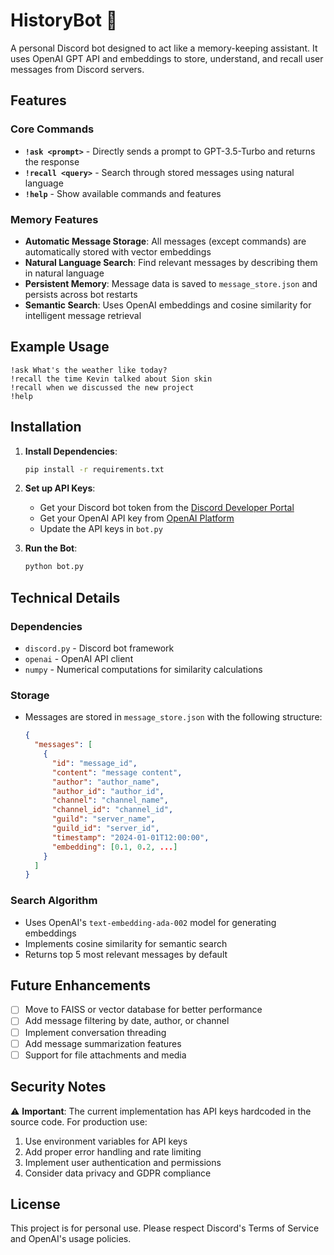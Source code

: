 # HistoryBot 🤖

A personal Discord bot designed to act like a memory-keeping assistant. It uses OpenAI GPT API and embeddings to store, understand, and recall user messages from Discord servers.

## Features

### Core Commands

- **`!ask <prompt>`** - Directly sends a prompt to GPT-3.5-Turbo and returns the response
- **`!recall <query>`** - Search through stored messages using natural language
- **`!help`** - Show available commands and features

### Memory Features

- **Automatic Message Storage**: All messages (except commands) are automatically stored with vector embeddings
- **Natural Language Search**: Find relevant messages by describing them in natural language
- **Persistent Memory**: Message data is saved to `message_store.json` and persists across bot restarts
- **Semantic Search**: Uses OpenAI embeddings and cosine similarity for intelligent message retrieval

## Example Usage

```
!ask What's the weather like today?
!recall the time Kevin talked about Sion skin
!recall when we discussed the new project
!help
```

## Installation

1. **Install Dependencies**:
   ```bash
   pip install -r requirements.txt
   ```

2. **Set up API Keys**:
   - Get your Discord bot token from the [Discord Developer Portal](https://discord.com/developers/applications)
   - Get your OpenAI API key from [OpenAI Platform](https://platform.openai.com/api-keys)
   - Update the API keys in `bot.py`

3. **Run the Bot**:
   ```bash
   python bot.py
   ```

## Technical Details

### Dependencies
- `discord.py` - Discord bot framework
- `openai` - OpenAI API client
- `numpy` - Numerical computations for similarity calculations

### Storage
- Messages are stored in `message_store.json` with the following structure:
  ```json
  {
    "messages": [
      {
        "id": "message_id",
        "content": "message content",
        "author": "author_name",
        "author_id": "author_id",
        "channel": "channel_name",
        "channel_id": "channel_id",
        "guild": "server_name",
        "guild_id": "server_id",
        "timestamp": "2024-01-01T12:00:00",
        "embedding": [0.1, 0.2, ...]
      }
    ]
  }
  ```

### Search Algorithm
- Uses OpenAI's `text-embedding-ada-002` model for generating embeddings
- Implements cosine similarity for semantic search
- Returns top 5 most relevant messages by default

## Future Enhancements

- [ ] Move to FAISS or vector database for better performance
- [ ] Add message filtering by date, author, or channel
- [ ] Implement conversation threading
- [ ] Add message summarization features
- [ ] Support for file attachments and media

## Security Notes

⚠️ **Important**: The current implementation has API keys hardcoded in the source code. For production use:

1. Use environment variables for API keys
2. Add proper error handling and rate limiting
3. Implement user authentication and permissions
4. Consider data privacy and GDPR compliance

## License

This project is for personal use. Please respect Discord's Terms of Service and OpenAI's usage policies. 